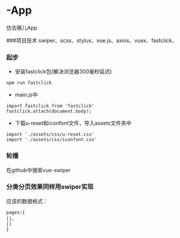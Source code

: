 # -App
仿去哪儿App

###项目技术 swiper、scss、stylus、vue.js、axios、vuex、fastclick、
### 起步
* 安装fastclick包(解决浏览器300毫秒延迟)
```
npm run fastclick
```
* main.js中
```
import fastclick from 'fastclick'
fastclick.attach(document.body);

```
* 下载u-reset和iconfont文件，导入assets文件夹中
```
import './assets/css/u-reset.css'
import './assets/css/iconfont.css'
```
### 轮播
在github中搜索vue-swiper

### 分类分页效果同样用swiper实现
应该的数据格式：
```
pages:{
[]，
[]
}
```
